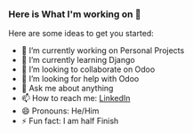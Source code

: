 ### Here is What I'm working on 👋


Here are some ideas to get you started:

- 🔭 I’m currently working on Personal Projects
- 🌱 I’m currently learning Django
- 👯 I’m looking to collaborate on Odoo
- 🤔 I’m looking for help with Odoo
- 💬 Ask me about anything
- 📫 How to reach me: [LinkedIn](https://www.linkedin.com/in/daniel-banica/)
- 😄 Pronouns: He/Him
- ⚡ Fun fact: I am half Finish

